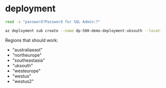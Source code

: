 # deployment

```bash
read -s "password?Password for SQL Admin:?"

az deployment sub create --name dp-500-demo-deployment-uksouth --location uksouth --template-file main.bicep --parameters sqlAdministratorLoginPassword=$password
```

Regions that should work:

- "australiaeast"
- "northeurope"
- "southeastasia"
- "uksouth"
- "westeurope"
- "westus"
- "westus2"
